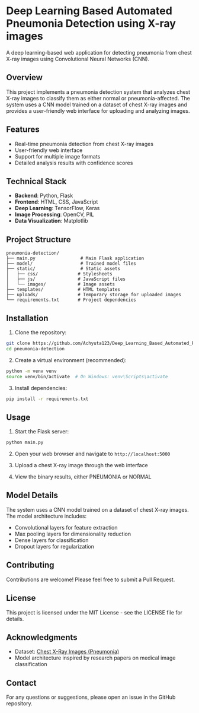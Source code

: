 
# Deep Learning Based Automated Pneumonia Detection using X-ray images

A deep learning-based web application for detecting pneumonia from chest X-ray images using Convolutional Neural Networks (CNN).

## Overview

This project implements a pneumonia detection system that analyzes chest X-ray images to classify them as either normal or pneumonia-affected. The system uses a CNN model trained on a dataset of chest X-ray images and provides a user-friendly web interface for uploading and analyzing images.

## Features

- Real-time pneumonia detection from chest X-ray images
- User-friendly web interface
- Support for multiple image formats
- Detailed analysis results with confidence scores


## Technical Stack

- **Backend**: Python, Flask
- **Frontend**: HTML, CSS, JavaScript
- **Deep Learning**: TensorFlow, Keras
- **Image Processing**: OpenCV, PIL
- **Data Visualization**: Matplotlib

## Project Structure

```
pneumonia-detection/
├── main.py                 # Main Flask application
├── model/                  # Trained model files
├── static/                 # Static assets
│   ├── css/               # Stylesheets
│   ├── js/                # JavaScript files
│   └── images/            # Image assets
├── templates/             # HTML templates
├── uploads/               # Temporary storage for uploaded images
└── requirements.txt       # Project dependencies
```

## Installation

1. Clone the repository:
```bash
git clone https://github.com/Achyuta123/Deep_Learning_Based_Automated_Pneumonia_Detection.git
cd pneumonia-detection
```

2. Create a virtual environment (recommended):
```bash
python -m venv venv
source venv/bin/activate  # On Windows: venv\Scripts\activate
```

3. Install dependencies:
```bash
pip install -r requirements.txt
```

## Usage

1. Start the Flask server:
```bash
python main.py
```

2. Open your web browser and navigate to `http://localhost:5000`

3. Upload a chest X-ray image through the web interface

4. View the binary results, either PNEUMONIA or NORMAL

## Model Details

The system uses a CNN model trained on a dataset of chest X-ray images. The model architecture includes:
- Convolutional layers for feature extraction
- Max pooling layers for dimensionality reduction
- Dense layers for classification
- Dropout layers for regularization

## Contributing

Contributions are welcome! Please feel free to submit a Pull Request.

## License

This project is licensed under the MIT License - see the LICENSE file for details.

## Acknowledgments

- Dataset: [Chest X-Ray Images (Pneumonia)](https://www.kaggle.com/datasets/paultimothymooney/chest-xray-pneumonia)
- Model architecture inspired by research papers on medical image classification

## Contact

For any questions or suggestions, please open an issue in the GitHub repository.

